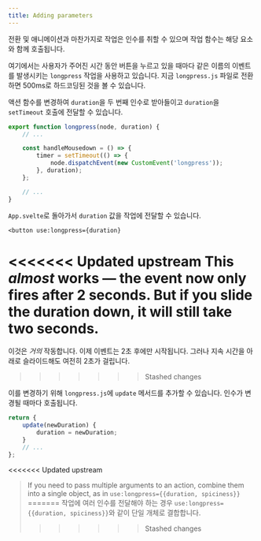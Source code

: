 ```yaml
---
title: Adding parameters
---
```


전환 및 애니메이션과 마찬가지로 작업은 인수를 취할 수 있으며 작업 함수는 해당 요소와 함께 호출됩니다.

여기에서는 사용자가 주어진 시간 동안 버튼을 누르고 있을 때마다 같은 이름의 이벤트를 발생시키는 `longpress` 작업을 사용하고 있습니다. 지금 `longpress.js` 파일로 전환하면 500ms로 하드코딩된 것을 볼 수 있습니다.

액션 함수를 변경하여 `duration`을 두 번째 인수로 받아들이고 `duration`을 `setTimeout` 호출에 전달할 수 있습니다.

```js
export function longpress(node, duration) {
	// ...

	const handleMousedown = () => {
		timer = setTimeout(() => {
			node.dispatchEvent(new CustomEvent('longpress'));
		}, duration);
	};

	// ...
}
```

`App.svelte`로 돌아가서 `duration` 값을 작업에 전달할 수 있습니다.

```svelte
<button use:longpress={duration}
```

<<<<<<< Updated upstream
This _almost_ works — the event now only fires after 2 seconds. But if you slide the duration down, it will still take two seconds.
=======
이것은 *거의* 작동합니다. 이제 이벤트는 2초 후에만 시작됩니다. 그러나 지속 시간을 아래로 슬라이드해도 여전히 2초가 걸립니다.
>>>>>>> Stashed changes

이를 변경하기 위해 `longpress.js`에 `update` 메서드를 추가할 수 있습니다. 인수가 변경될 때마다 호출됩니다.

```js
return {
	update(newDuration) {
		duration = newDuration;
	}
	// ...
};
```

<<<<<<< Updated upstream
> If you need to pass multiple arguments to an action, combine them into a single object, as in `use:longpress={{duration, spiciness}}`
=======
> 작업에 여러 인수를 전달해야 하는 경우 `use:longpress={{duration, spiciness}}`와 같이 단일 개체로 결합합니다.
>>>>>>> Stashed changes
